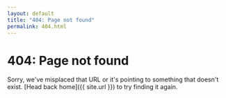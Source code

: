 ```yaml
---
layout: default
title: "404: Page not found"
permalink: 404.html
---
```

# 404: Page not found

Sorry, we've misplaced that URL or it's pointing to something that doesn't exist. [Head back home]({{ site.url }}) to try finding it again.
